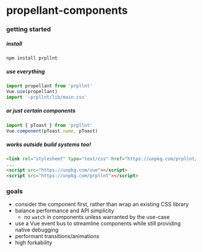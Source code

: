 # propellant-components

### getting started

##### install

`npm install prpllnt`

##### use everything

```javascript
import propellant from 'prpllnt'
Vue.use(propellant)
import '~prpllnt/lib/main.css'
```

##### or just certain components

```javascript
import { pToast } from 'prpllnt'
Vue.component(pToast.name, pToast)
```

##### works outside build systems too!

```html
<link rel="stylesheet" type="text/css" href="https://unpkg.com/prpllnt/lib/main.css" />
...
<script src="https://unpkg.com/vue"></script>
<script src="https://unpkg.com/prpllnt"></script>
```

### goals

- consider the component first, rather than wrap an existing CSS library
- balance performance and API simplicity
  - no `watch` in components unless warranted by the use-case
- use a Vue event bus to streamline components while still providing native debugging
- performant transitions/animations
- high forkability
